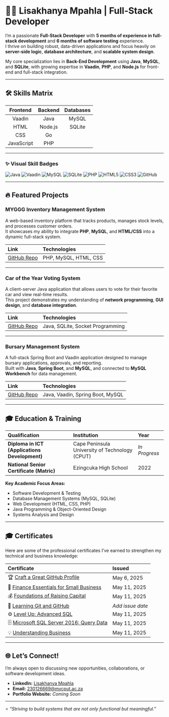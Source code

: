 <p align="center">
</p>

# 🧑‍💻 Lisakhanya Mpahla | Full-Stack Developer

I’m a passionate **Full-Stack Developer** with **5 months of experience in full-stack development** and **6 months of software testing** experience.  
I thrive on building robust, data-driven applications and focus heavily on **server-side logic**, **database architecture**, and **scalable system design**.

My core specialization lies in **Back-End Development** using **Java**, **MySQL**, and **SQLite**, with growing expertise in **Vaadin**, **PHP**, and **Node.js** for front-end and full-stack integration.

---

## 🛠️ Skills Matrix

| **Frontend** | **Backend** | **Databases** |
| :-----------: | :----------: | :------------: |
| Vaadin | Java | MySQL |
| HTML | Node.js | SQLite |
| CSS | Go |  |
| JavaScript | PHP |  |

---

### ✨ Visual Skill Badges

![Java](https://img.shields.io/badge/Java-ED8B00?style=for-the-badge&logo=java&logoColor=white)
![Vaadin](https://img.shields.io/badge/Vaadin-00B4F0?style=for-the-badge&logo=vaadin&logoColor=white)
![MySQL](https://img.shields.io/badge/MySQL-4479A1?style=for-the-badge&logo=mysql&logoColor=white)
![SQLite](https://img.shields.io/badge/SQLite-003B57?style=for-the-badge&logo=sqlite&logoColor=white)
![PHP](https://img.shields.io/badge/PHP-777BB4?style=for-the-badge&logo=php&logoColor=white)
![HTML5](https://img.shields.io/badge/HTML5-E34F26?style=for-the-badge&logo=html5&logoColor=white)
![CSS3](https://img.shields.io/badge/CSS3-1572B6?style=for-the-badge&logo=css3&logoColor=white)
![GitHub](https://img.shields.io/badge/GitHub-181717?style=for-the-badge&logo=github&logoColor=white)

---

## 🔥 Featured Projects

### **MYGGG Inventory Management System**
A web-based inventory platform that tracks products, manages stock levels, and processes customer orders.  
It showcases my ability to integrate **PHP**, **MySQL**, and **HTML/CSS** into a dynamic full-stack system.

| Link | Technologies |
| :--- | :--- |
| [GitHub Repo](https://github.com/yourusername/MYGGG) | PHP, MySQL, HTML, CSS |

---

### **Car of the Year Voting System**
A client-server Java application that allows users to vote for their favorite car and view real-time results.  
This project demonstrates my understanding of **network programming**, **GUI design**, and **database integration**.

| Link | Technologies |
| :--- | :--- |
| [GitHub Repo](https://github.com/yourusername/CarVotingSystem) | Java, SQLite, Socket Programming |

---

### **Bursary Management System**
A full-stack Spring Boot and Vaadin application designed to manage bursary applications, approvals, and reporting.  
Built with **Java**, **Spring Boot**, and **MySQL**, and connected to **MySQL Workbench** for data management.

| Link | Technologies |
| :--- | :--- |
| [GitHub Repo](https://github.com/yourusername/BursaryManagementSystem) | Java, Vaadin, Spring Boot, MySQL |

---

## 🎓 Education & Training

| Qualification | Institution | Year |
| :------------- | :----------- | :---- |
| **Diploma in ICT (Applications Development)** | Cape Peninsula University of Technology (CPUT) | _In Progress_ |
| **National Senior Certificate (Matric)** | Ezingcuka High School | 2022 |

**Key Academic Focus Areas:**
- Software Development & Testing  
- Database Management Systems (MySQL, SQLite)  
- Web Development (HTML, CSS, PHP)  
- Java Programming & Object-Oriented Design  
- Systems Analysis and Design  

---

## 🎓 Certificates

Here are some of the professional certificates I’ve earned to strengthen my technical and business knowledge:

| Certificate | Issued |
| :----------- | :------ |
| 🏆 [Craft a Great GitHub Profile](./CertificateOfCompletion_Craft%20a%20Great%20GitHub%20Profile%20(1).pdf) | May 6, 2025 |
| 💼 [Finance Essentials for Small Business](./CertificateOfCompletion_Finance%20Essentials%20for%20Small%20Business.pdf) | May 11, 2025 |
| 💰 [Foundations of Raising Capital](./CertificateOfCompletion_Foundations%20of%20Raising%20Capital.pdf) | May 11, 2025 |
| 🧠 [Learning Git and GitHub](./CertificateOfCompletion_Learning%20Git%20and%20GitHub.pdf) | _Add issue date_ |
| ⚙️ [Level Up: Advanced SQL](./CertificateOfCompletion_Level%20Up%20Advanced%20SQL.pdf) | May 11, 2025 |
| 🗄️ [Microsoft SQL Server 2016: Query Data](./CertificateOfCompletion_Microsoft%20SQL%20Server%202016%20Query%20Data.pdf) | May 11, 2025 |
| 💡 [Understanding Business](./CertificateOfCompletion_Understanding%20Business.pdf) | May 11, 2025 |

---

## 🌐 Let’s Connect!

I’m always open to discussing new opportunities, collaborations, or software development ideas.

- **LinkedIn:** [Lisakhanya Mpahla](https://www.linkedin.com/in/lisakhanya-mpahla-69b8ab271)  
- **Email:** [230126669@mycput.ac.za](mailto:230126669@mycput.ac.za)  
- **Portfolio Website:** _Coming Soon_

---

⭐ _“Striving to build systems that are not only functional but meaningful.”_
